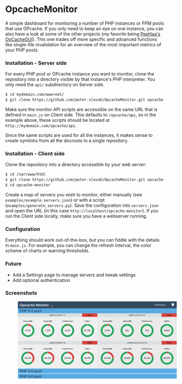 # OpcacheMonitor
A simple dashboard for monitoring a number of PHP instances or FPM pools that use OPcache. If you only need to keep an eye on one instance, you can also have a look at some of the other projects (my favorite being <a href="https://github.com/PeeHaa/OpCacheGUI">PeeHaa's OpCacheGUI</a>). This one trades off more specific and advanced functions like single-file invalidation for an overview of the most important metrics of your PHP pools.

### Installation - Server side
For every PHP pool or OPcache instance you want to monitor, clone the repository into a directory visible by that instance's PHP interpreter. You only need the `api/` subdirectory on Server side.
```sh
$ cd mydomain.com/wwwroot/
$ git clone https://github.com/peter-slovak/OpcacheMonitor.git opcache
```
Make sure the monitor API scripts are accessible on the same URL that is defined in `main.js` on Client side. This defaults to `/opcache/api`, so in the example above, these scripts should be located at `http://mydomain.com/opcache/api`.

Since the same scripts are used for all the instances, it makes sense to create symlinks from all the docroots to a single repository.

### Installation - Client side
Clone the repository into a directory accessible by your web server:
```sh
$ cd /var/www/html
$ git clone https://github.com/peter-slovak/OpcacheMonitor.git opcache-monitor
$ cd opcache-monitor
```
Create a map of servers you wish to monitor, either manually (see `examples/example.servers.json`) or with a script (`examples/generate_servers.py`). Save the configuration into `servers.json` and open the URL (in this case `http://localhost/opcache-monitor`). If you run the Client side locally, make sure you have a webserver running.

### Configuration
Everything should work out-of-the-box, but you can fiddle with the details in `main.js`. For example, you can change the refresh interval, the color scheme of charts or warning thresholds.

### Future
- Add a Settings page to manage servers and tweak settings
- Add optional authentication

### Screenshots
<img src="https://raw.githubusercontent.com/peter-slovak/OpcacheMonitor/master/img/dashboard.png" style="width: 700px; margin-left: 40px">
